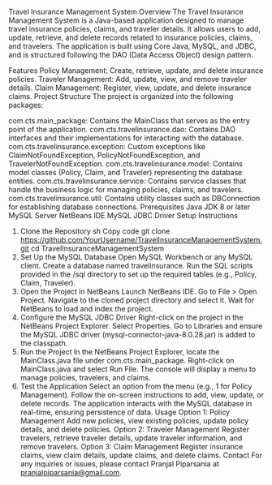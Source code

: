 Travel Insurance Management System
Overview
The Travel Insurance Management System is a Java-based application designed to manage travel insurance policies, claims, and traveler details. It allows users to add, update, retrieve, and delete records related to insurance policies, claims, and travelers. The application is built using Core Java, MySQL, and JDBC, and is structured following the DAO (Data Access Object) design pattern.

Features
Policy Management: Create, retrieve, update, and delete insurance policies.
Traveler Management: Add, update, view, and remove traveler details.
Claim Management: Register, view, update, and delete insurance claims.
Project Structure
The project is organized into the following packages:

com.cts.main_package: Contains the MainClass that serves as the entry point of the application.
com.cts.travelinsurance.dao: Contains DAO interfaces and their implementations for interacting with the database.
com.cts.travelinsurance.exception: Custom exceptions like ClaimNotFoundException, PolicyNotFoundException, and TravelerNotFoundException.
com.cts.travelinsurance.model: Contains model classes (Policy, Claim, and Traveler) representing the database entities.
com.cts.travelinsurance.service: Contains service classes that handle the business logic for managing policies, claims, and travelers.
com.cts.travelinsurance.util: Contains utility classes such as DBConnection for establishing database connections.
Prerequisites
Java JDK 8 or later
MySQL Server
NetBeans IDE
MySQL JDBC Driver
Setup Instructions
1. Clone the Repository
sh
Copy code
git clone https://github.com/YourUsername/TravelInsuranceManagementSystem.git
cd TravelInsuranceManagementSystem
2. Set Up the MySQL Database
Open MySQL Workbench or any MySQL client.
Create a database named travelinsurance.
Run the SQL scripts provided in the /sql directory to set up the required tables (e.g., Policy, Claim, Traveler).
3. Open the Project in NetBeans
Launch NetBeans IDE.
Go to File > Open Project.
Navigate to the cloned project directory and select it.
Wait for NetBeans to load and index the project.
4. Configure the MySQL JDBC Driver
Right-click on the project in the NetBeans Project Explorer.
Select Properties.
Go to Libraries and ensure the MySQL JDBC driver (mysql-connector-java-8.0.28.jar) is added to the classpath.
5. Run the Project
In the NetBeans Project Explorer, locate the MainClass.java file under com.cts.main_package.
Right-click on MainClass.java and select Run File.
The console will display a menu to manage policies, travelers, and claims.
6. Test the Application
Select an option from the menu (e.g., 1 for Policy Management).
Follow the on-screen instructions to add, view, update, or delete records.
The application interacts with the MySQL database in real-time, ensuring persistence of data.
Usage
Option 1: Policy Management
Add new policies, view existing policies, update policy details, and delete policies.
Option 2: Traveler Management
Register travelers, retrieve traveler details, update traveler information, and remove travelers.
Option 3: Claim Management
Register insurance claims, view claim details, update claims, and delete claims.
Contact
For any inquiries or issues, please contact Pranjal Piparsania at pranjalpiparsania@gmail.com.
